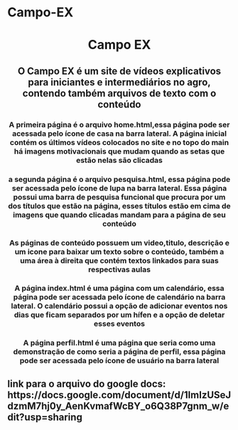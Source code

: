 
# Campo-EX 
<h1 align="center">Campo EX</h1>
<h2 align="center">O Campo EX é um site de vídeos explicativos para iniciantes e intermediários no agro, contendo também arquivos de texto com o conteúdo </h2>
<h3 align="center">A primeira página é o arquivo home.html,essa página pode ser acessada pelo ícone de casa na barra lateral. A página inicial contém os últimos vídeos colocados no site e no topo do main há imagens motivacionais que mudam quando as setas que estão nelas são clicadas </h3>

<p></p>
<h3 align="center">a segunda página é o arquivo pesquisa.html, essa página pode ser acessada pelo ícone de lupa na barra lateral. Essa página possui uma barra de pesquisa funcional que procura por um dos títulos que estão na página, esses títulos estão em cima de imagens que quando clicadas mandam para a página de seu conteúdo</h3>

<h3 align="center">As páginas de conteúdo possuem um video,titulo, descrição e um icone para baixar um texto sobre o conteúdo, também a uma área à direita que contém textos linkados para suas respectivas aulas</h3>
<p></p>
<h3 align="center">A página index.html é uma página com um calendário, essa página pode ser acessada pelo ícone de calendário na barra lateral. O calendário possui a opção de adicionar eventos nos dias que ficam separados por um hífen e a opção de deletar esses eventos</h3>

<p></p>
<h3 align="center">A página perfil.html é uma página que seria como uma demonstração de como seria a página de perfil, essa página pode ser acessada pelo ícone de usuário na barra lateral</h3>

<h2>link para o arquivo do google docs: https://docs.google.com/document/d/1ImIzUSeJdzmM7hj0y_AenKvmafWcBY_o6Q38P7gnm_w/edit?usp=sharing</h2>
                                                                                                                   

